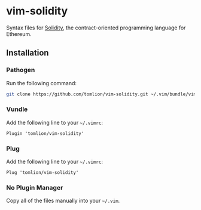 # vim-solidity
Syntax files for [Solidity](https://github.com/ethereum/solidity), the
contract-oriented programming language for Ethereum.

## Installation
### Pathogen
Run the following command:

```bash
git clone https://github.com/tomlion/vim-solidity.git ~/.vim/bundle/vim-solidity
```

### Vundle
Add the following line to your `~/.vimrc`:

```vim
Plugin 'tomlion/vim-solidity'
```

### Plug
Add the following line to your `~/.vimrc`:

```vim
Plug 'tomlion/vim-solidity'
```

### No Plugin Manager
Copy all of the files manually into your `~/.vim`.
